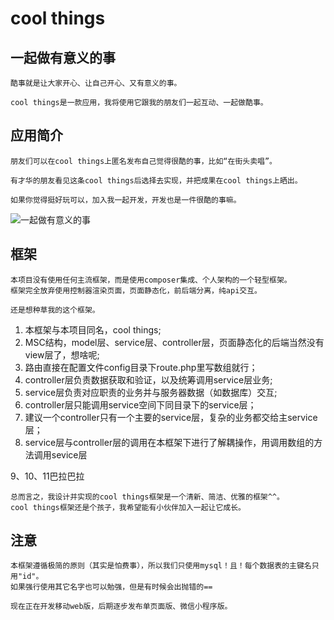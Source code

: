 # cool things 
## __一起做有意义的事__

    酷事就是让大家开心、让自己开心、又有意义的事。
  
    cool things是一款应用，我将使用它跟我的朋友们一起互动、一起做酷事。
  
  
  
## __应用简介__
    朋友们可以在cool things上匿名发布自己觉得很酷的事，比如“在街头卖唱”。
    
    有才华的朋友看见这条cool things后选择去实现，并把成果在cool things上晒出。
    
    如果你觉得挺好玩可以，加入我一起开发，开发也是一件很酷的事嘛。
  

![一起做有意义的事](http://chuantu.xyz/t6/702/1558502067x1709417261.jpg)



## __框架__
    本项目没有使用任何主流框架，而是使用composer集成、个人架构的一个轻型框架。
    框架完全放弃使用控制器渲染页面，页面静态化，前后端分离，纯api交互。
  
    还是想种草我的这个框架。
  
1. 本框架与本项目同名，cool things;
2. MSC结构，model层、service层、controller层，页面静态化的后端当然没有view层了，想啥呢;
3. 路由直接在配置文件config目录下route.php里写数组就行；
4. controller层负责数据获取和验证，以及统筹调用service层业务;
5. service层负责对应职责的业务并与服务器数据（如数据库）交互;
6. controller层只能调用service空间下同目录下的service层；
7. 建议一个controller只有一个主要的service层，复杂的业务都交给主service层；
8. service层与controller层的调用在本框架下进行了解耦操作，用调用数组的方法调用sevice层

9、10、11巴拉巴拉

    总而言之，我设计并实现的cool things框架是一个清新、简洁、优雅的框架^^。
    cool things框架还是个孩子，我希望能有小伙伴加入一起让它成长。

## __注意__
    本框架遵循极简的原则（其实是怕费事），所以我们只使用mysql！且！每个数据表的主键名只用"id"。
    如果强行使用其它名字也可以勉强，但是有时候会出抛错的==
    
    现在正在开发移动web版，后期逐步发布单页面版、微信小程序版。
